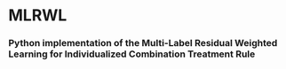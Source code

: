 # MLRWL

### Python implementation of the Multi-Label Residual Weighted Learning for Individualized Combination Treatment Rule
